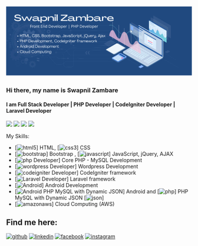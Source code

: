 
![I am Front End Developer | PHP Developer | CodeIgniter](https://github.com/theSwapnilZambare/theswapnilzambare/blob/main/header.png)



### Hi there, my name is Swapnil Zambare
#### I am Full Stack Developer | PHP Developer | CodeIgniter Developer | Laravel Developer


<p align="left">
<!-- <a href="https://theswapnilzambare.github.io/" target="_blank" ><img src="https://img.shields.io/badge/-Website-3423A6?style=flat&logo=Google-Chrome&logoColor=white"/></a> -->
<a href="https://linkedin.com/in/theswapnilzambare" target="_blank" ><img src="https://img.shields.io/badge/-LinkedIn-0077B5?style=flat&logo=Linkedin&logoColor=white"/></a>
<a href="mailto:swapnil.zambare2@gmail.com" target="_blank" ><img src="https://img.shields.io/badge/-Gmail-D14836?style=flat&logo=Gmail&logoColor=white"/></a>
<a href="https://instagram.com/theswapnilzambare" target="_blank" ><img src="https://img.shields.io/badge/-Instagram_-E4405F?style=flat&logo=Instagram&logoColor=white"/></a>
<a href="https://twitter.com/swapnilzambare7" target="_blank" ><img src="https://img.shields.io/badge/-Twitter_-blue?style=flat&logo=Twitter&logoColor=white"/></a>
</a>
</p>


My Skills:
- [<img src='https://cdn.jsdelivr.net/npm/simple-icons@3.0.1/icons/html5.svg' alt='html5' height='10'>] HTML, [<img src='https://cdn.jsdelivr.net/npm/simple-icons@3.0.1/icons/css3.svg' alt='css3' height='10'>] CSS
- [<img src='https://cdn.jsdelivr.net/npm/simple-icons@3.0.1/icons/bootstrap.svg' alt='bootstrap' height='10'>] Bootstrap , [<img src='https://cdn.jsdelivr.net/npm/simple-icons@3.0.1/icons/javascript.svg' alt='javascript' height='10'>] JavaScript, jQuery, AJAX
- [<img src='https://cdn.jsdelivr.net/npm/simple-icons@3.0.1/icons/php.svg' alt='php Developer' height='10'>] Core PHP - MySQL Development
- [<img src='https://cdn.jsdelivr.net/npm/simple-icons@3.0.1/icons/wordpress.svg' alt='wordpress Developer' height='10'>] Wordpress Development
- [<img src='https://cdn.jsdelivr.net/npm/simple-icons@3.0.1/icons/codeigniter.svg' alt='codeigniter Developer' height='10'>] CodeIgniter framework
- [<img src='https://cdn.jsdelivr.net/npm/simple-icons@3.0.1/icons/laravel.svg' alt='Laravel Developer' height='10'>] Laravel framework
- [<img src='https://cdn.jsdelivr.net/npm/simple-icons@3.0.1/icons/android.svg' alt='Android' height='10'>] Android Development
- [<img src='https://cdn.jsdelivr.net/npm/simple-icons@3.0.1/icons/android.svg' alt='Android PHP MySQL with Dynamic JSON' height='10'>] Android and [<img src='https://cdn.jsdelivr.net/npm/simple-icons@3.0.1/icons/php.svg' alt='php' height='10'>] PHP MySQL with Dynamic JSON [<img src='https://cdn.jsdelivr.net/npm/simple-icons@3.0.1/icons/json.svg' alt='json' height='10'>]
- [<img src='https://cdn.jsdelivr.net/npm/simple-icons@3.0.1/icons/amazonaws.svg' alt='amazonaws' height='10'>] Cloud Computing (AWS)




## Find me here:

[<img src='https://cdn.jsdelivr.net/npm/simple-icons@3.0.1/icons/github.svg' alt='github' height='40'>](https://github.com/theswapnilzambare)    [<img src='https://cdn.jsdelivr.net/npm/simple-icons@3.0.1/icons/linkedin.svg' alt='linkedin' height='40'>](https://www.linkedin.com/in/theswapnilzambare/)    [<img src='https://cdn.jsdelivr.net/npm/simple-icons@3.0.1/icons/facebook.svg' alt='facebook' height='40'>](https://www.facebook.com/theswapnilzambare)    [<img src='https://cdn.jsdelivr.net/npm/simple-icons@3.0.1/icons/instagram.svg' alt='instagram' height='40'>](https://www.instagram.com/theswapnilzambare/)  

<!-- [![Top Langs](https://github-readme-stats.vercel.app/api/top-langs/?username=theswapnilzambare)](https://github.com/anuraghazra/github-readme-stats)   -->

<!-- ![GitHub stats](https://github-readme-stats.vercel.app/api?username=theswapnilzambare&show_icons=true)   -->

<!-- ![Profile views](https://gpvc.arturio.dev/theswapnilzambare)     -->



<!-- <p align='left'><img src='https://visitor-badge.laobi.icu/badge?page_id=theSwapnilZambare'></p> -->
